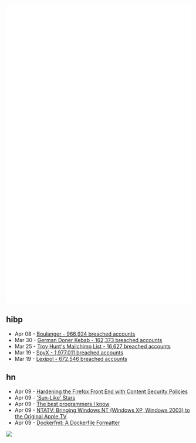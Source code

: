 ![Metrics](https://raw.githubusercontent.com/phixion/phixion/master/metrics.svg)

## hibp

<!--
for https://github.com/phixion/phixion/blob/main/.github/workflows/feeds.yml
-->
<!--START_SECTION:haveibeenpwnd-->
- Apr 08 - [Boulanger - 966,924 breached accounts](https://haveibeenpwned.com/PwnedWebsites#Boulanger)
- Mar 30 - [German Doner Kebab - 162,373 breached accounts](https://haveibeenpwned.com/PwnedWebsites#GermanDonerKebab)
- Mar 25 - [Troy Hunt's Mailchimp List - 16,627 breached accounts](https://haveibeenpwned.com/PwnedWebsites#TroyHuntMailchimpList)
- Mar 19 - [SpyX - 1,977,011 breached accounts](https://haveibeenpwned.com/PwnedWebsites#SpyX)
- Mar 19 - [Lexipol - 672,546 breached accounts](https://haveibeenpwned.com/PwnedWebsites#Lexipol)
<!--END_SECTION:haveibeenpwnd-->

## hn

<!--
for https://github.com/phixion/phixion/blob/main/.github/workflows/feeds.yml
-->
<!--START_SECTION:hn-->
- Apr 09 - [Hardening the Firefox Front End with Content Security Policies](https://attackanddefense.dev/2025/04/09/hardening-the-firefox-frontend-with-content-security-policies.html)
- Apr 09 - ['Sun-Like' Stars](https://www.centauri-dreams.org/2025/04/08/on-sun-like-stars/)
- Apr 09 - [The best programmers I know](https://endler.dev/2025/best-programmers/)
- Apr 09 - [NTATV: Bringing Windows NT (Windows XP, Windows 2003) to the Original Apple TV](https://github.com/DistroHopper39B/NTATV)
- Apr 09 - [Dockerfmt: A Dockerfile Formatter](https://github.com/reteps/dockerfmt)
<!--END_SECTION:hn-->

<!--
for https://yhype.me
-->
![](https://hit.yhype.me/github/profile?user_id=13013670)
